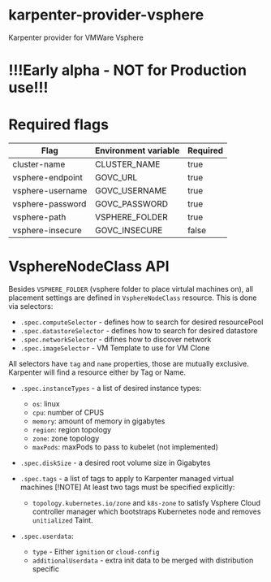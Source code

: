 # karpenter-provider-vsphere

Karpenter provider for VMWare Vsphere

# !!!Early alpha - NOT for Production use!!!

# Required flags

| Flag             | Environment variable | Required |
|------------------|----------------------|----------|
| cluster-name     | CLUSTER_NAME         | true     |
| vsphere-endpoint | GOVC_URL             | true     |
| vsphere-username | GOVC_USERNAME        | true     |
| vsphere-password | GOVC_PASSWORD        | true     |
| vsphere-path     | VSPHERE_FOLDER       | true     |
| vsphere-insecure | GOVC_INSECURE        | false    |

# VsphereNodeClass API
Besides `VSPHERE_FOLDER` (vsphere folder to place virtulal machines on), all placement settings are defined in `VsphereNodeClass` resource. This is done via selectors:
* `.spec.computeSelector` - defines how to search for desired resourcePool
* `.spec.datastoreSelector` - defines how to search for desired datastore
* `.spec.networkSelector` - difines how to discover network
* `.spec.imageSelector` - VM Template to use for VM Clone

All selectors have `tag` and `name` properties, those are mutually exclusive. Karpenter will find a resource either by Tag or Name.

* `.spec.instanceTypes` - a list of desired instance types:
  - `os`: linux
  - `cpu`: number of CPUS
  - `memory`: amount of memory in gigabytes
  - `region`: region topology
  - `zone`: zone topology
  - `maxPods`: maxPods to pass to kubelet (not implemented)
* `.spec.diskSize` - a desired root volume size in Gigabytes

* `.spec.tags` - a list of tags to apply to Karpenter managed virtual machines
  [!NOTE]
  At least two tags must be specified explicitly:
  * `topology.kubernetes.io/zone` and `k8s-zone` to satisfy Vsphere Cloud controller manager which bootstraps Kubernetes node and removes `unitialized` Taint.


* `.spec.userdata`:
  - `type` - Either `ignition` or `cloud-config`
  - `additionalUserdata` - extra init data to be merged with distribution specific
